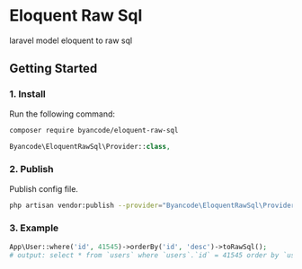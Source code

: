 # Eloquent Raw Sql

laravel model eloquent to raw sql

## Getting Started

### 1. Install

Run the following command:

```bash
composer require byancode/eloquent-raw-sql
```

```php
Byancode\EloquentRawSql\Provider::class,
```

### 2. Publish

Publish config file.

```bash
php artisan vendor:publish --provider="Byancode\EloquentRawSql\Provider"
```


### 3. Example
```php
App\User::where('id', 41545)->orderBy('id', 'desc')->toRawSql();
# output: select * from `users` where `users`.`id` = 41545 order by `users`.`id` DESC
```
